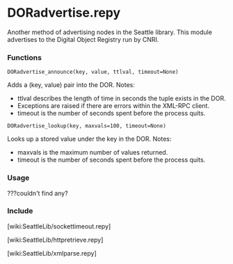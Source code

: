 # DORadvertise.repy
Another method of advertising nodes in the Seattle library. This module advertises to the Digital Object Registry run by CNRI.
### Functions
```
DORadvertise_announce(key, value, ttlval, timeout=None)
```
   Adds a (key, value) pair into the DOR.
   Notes:

   * ttlval describes the length of time in seconds the tuple exists in the DOR.
   * Exceptions are raised if there are errors within the XML-RPC client.
   * timeout is the number of seconds spent before the process quits.

```
DORadvertise_lookup(key, maxvals=100, timeout=None)
```
   Looks up a stored value under the key in the DOR.
   Notes:

   * maxvals is the maximum number of values returned.
   * timeout is the number of seconds spent before the process quits.

### Usage

???couldn't find any?

### Include
[wiki:SeattleLib/sockettimeout.repy]

[wiki:SeattleLib/httpretrieve.repy]

[wiki:SeattleLib/xmlparse.repy]
